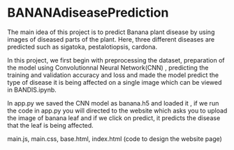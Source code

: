 # BANANAdiseasePrediction

The main idea of this project is to predict Banana plant disease by using images of diseased parts of the plant. Here, three different diseases are predicted such as sigatoka, pestalotiopsis, cardona.

In this project, we first begin with preprocessing  the dataset, preparation of the model using Convolutionnal Neural Network(CNN) , predicting the training and validation accuracy and loss and made the model predict the type of disease it is being affected on a single image which can be viewed in BANDIS.ipynb.

In app.py we saved the CNN model as banana.h5 and loaded it , if we run the code in app.py you will directed to the website which asks you to upload the image of banana leaf and if we click on predict, it predicts the disease that the leaf is being affected.

main.js, main.css, base.html, index.html (code to design the website page)

